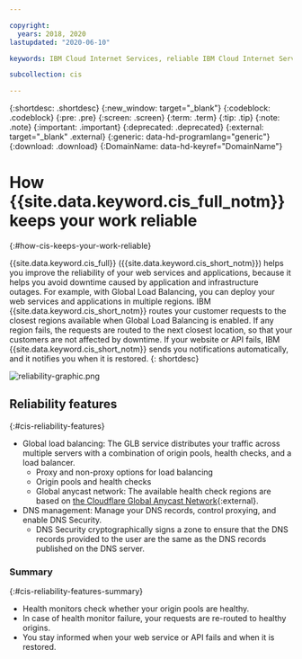 ```yaml
---

copyright:
  years: 2018, 2020
lastupdated: "2020-06-10"

keywords: IBM Cloud Internet Services, reliable IBM Cloud Internet Services, Global Load Balancing

subcollection: cis

---
```


{:shortdesc: .shortdesc}
{:new_window: target="_blank"}
{:codeblock: .codeblock}
{:pre: .pre}
{:screen: .screen}
{:term: .term}
{:tip: .tip}
{:note: .note}
{:important: .important}
{:deprecated: .deprecated}
{:external: target="_blank" .external}
{:generic: data-hd-programlang="generic"}
{:download: .download}
{:DomainName: data-hd-keyref="DomainName"}

# How {{site.data.keyword.cis_full_notm}} keeps your work reliable
{:#how-cis-keeps-your-work-reliable}

{{site.data.keyword.cis_full}} ({{site.data.keyword.cis_short_notm}}) helps you improve the reliability of your web services and applications, because it helps you avoid downtime caused by application and infrastructure outages. For example, with Global Load Balancing, you can deploy your web services and applications in multiple regions. IBM {{site.data.keyword.cis_short_notm}} routes your customer requests to the closest regions available when Global Load Balancing is enabled. If any region fails, the requests are routed to the next closest location, so that your customers are not affected by downtime. If your website or API fails, IBM {{site.data.keyword.cis_short_notm}} sends you notifications automatically, and it notifies you when it is restored.
{: shortdesc}


![reliability-graphic.png](images/reliability-graphic.png)

## Reliability features
{:#cis-reliability-features}

 * Global load balancing: The GLB service distributes your traffic across multiple servers with a combination of origin pools, health checks, and a load balancer.
   * Proxy and non-proxy options for load balancing
   * Origin pools and health checks
   * Global anycast network: The available health check regions are based on [the Cloudflare Global Anycast Network](https://www.cloudflare.com/network/){:external}.
 * DNS management: Manage your DNS records, control proxying, and enable DNS Security.
   * DNS Security cryptographically signs a zone to ensure that the DNS records provided to the user are the same as the DNS records published on the DNS server.


### Summary
{:#cis-reliability-features-summary}

  * Health monitors check whether your origin pools are healthy.
  * In case of health monitor failure, your requests are re-routed to healthy origins.
  * You stay informed when your web service or API fails and when it is restored.
